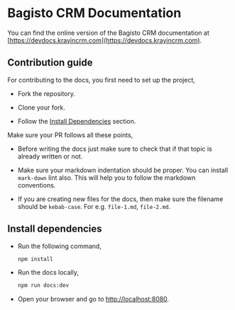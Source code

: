 # Bagisto CRM Documentation

You can find the online version of the Bagisto CRM documentation at [https://devdocs.krayincrm.com](https://devdocs.krayincrm.com).

## Contribution guide

For contributing to the docs, you first need to set up the project,

- Fork the repository.

- Clone your fork.

- Follow the [Install Dependencies](#Install-dependencies) section.

Make sure your PR follows all these points,

- Before writing the docs just make sure to check that if that topic is already written or not.

- Make sure your markdown indentation should be proper. You can install `mark-down` lint also. This will help you to follow the markdown conventions.

- If you are creating new files for the docs, then make sure the filename should be `kebab-case`. For e.g. `file-1.md`, `file-2.md`.

## Install dependencies

- Run the following command,

  ~~~sh
  npm install
  ~~~

- Run the docs locally,

  ~~~sh
  npm run docs:dev
  ~~~

- Open your browser and go to [http://localhost:8080](http://localhost:8080).

